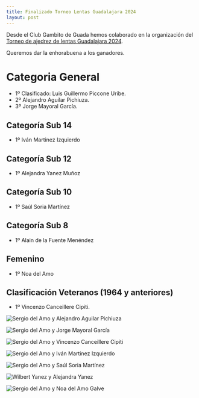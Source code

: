 ```yaml
---
title: Finalizado Torneo Lentas Guadalajara 2024
layout: post
---
```


Desde el Club Gambito de Guada hemos colaborado en la organización del [Torneo de ajedrez de lentas Guadalajara 2024](https://info64.org/torneo-de-ajedrez-de-lentas-guadalajara-2024/standings).

Queremos dar la enhorabuena a los ganadores.

# Categoria General

- 1º Clasificado: Luis Guillermo Piccone Uribe.
- 2º Alejandro Aguilar Pichiuza.
- 3º Jorge Mayoral García. 

## Categoría Sub 14
- 1º Iván Martinez Izquierdo

## Categoría Sub 12
- 1º Alejandra Yanez Muñoz

## Categoría Sub 10
- 1º Saúl Soria Martínez

## Categoría Sub 8
- 1º Alain de la Fuente Menéndez

## Femenino
- 1º Noa del Amo

## Clasificación Veteranos (1964 y anteriores)
- 1º Vincenzo Canceillere Cipiti.


![Sergio del Amo y Alejandro Aguilar Pichiuza](/assets/torneo-lentas-guadalajara-sergiodelamo-y-alejandro.jpeg)

![Sergio del Amo y Jorge Mayoral García](/assets/torneo-lentas-guadalajara-sergiodelamo-y-jorge-mayoral.jpeg)

![Sergio del Amo y Vincenzo Canceillere Cipiti](/assets/torneo-lentas-guadalajara-sergiodelamo-y-veterano.jpeg)

![Sergio del Amo y Iván Martinez Izquierdo](/assets/torneo-lentas-guadalajara-sergiodelamo-y-ivan-martinez-izquierdo.jpeg)

![Sergio del Amo y Saúl Soria Martínez](/assets/torneo-lentas-guadalajara-sergiodelamo-y-saul.jpeg)

![Wilbert Yanez y Alejandra Yanez](/assets/torneo-lentas-guadalajara-sergiodelamo-y-alejandra-yanez-mugnoz.jpeg)

![Sergio del Amo y Noa del Amo Galve](/assets/torneo-lentas-guadalajara-sergiodelamo-y-noadelamo.jpeg)

